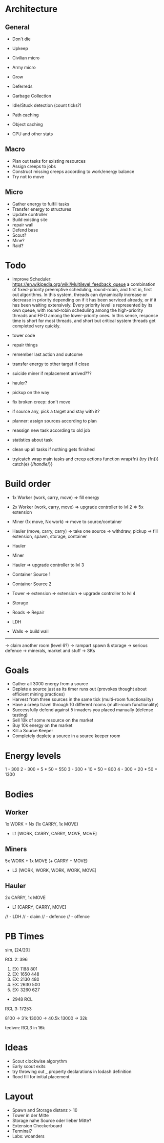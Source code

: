 Architecture
============

General
-------

- Don't die
- Upkeep
- Civilian micro
- Army micro
- Grow
- Deferreds

- Garbage Collection
- Idle/Stuck detection (count ticks?)
- Path caching
- Object caching
- CPU and other stats


Macro
-----

- Plan out tasks for existing resources
- Assign creeps to jobs
- Construct missing creeps according to work/energy balance
- Try not to move

Micro
-----

- Gather energy to fulfill tasks
- Transfer energy to structures
- Update controller
- Build existing site
- repair wall
- Defend base
- Scout?
- Mine?
- Raid?

Todo
====

- Improve Scheduler:
https://en.wikipedia.org/wiki/Multilevel_feedback_queue
a combination of fixed-priority preemptive scheduling, round-robin, and first in, first out algorithms. In this system, threads can dynamically increase or decrease in priority depending on if it has been serviced already, or if it has been waiting extensively. Every priority level is represented by its own queue, with round-robin scheduling among the high-priority threads and FIFO among the lower-priority ones. In this sense, response time is short for most threads, and short but critical system threads get completed very quickly.

- tower code
- repair things

- remember last action and outcome
- transfer energy to other target if close

- suicide miner if replacement arrived???
- hauler?
- pickup on the way

- fix broken creep: don't move
- if source any, pick a target and stay with it?

- planner: assign sources according to plan
- reassign new task according to old job
- statistics about task

- clean up all tasks if nothing gets finished

- try/catch wrap main tasks and creep actions
function wrap(fn) {try {fn()} catch(e) {/*handle*/}}


Build order
===========

- 1x Worker (work, carry, move)
 => fill energy
- 2x Worker (work, carry, move)
 => upgrade controller to lvl 2
 => 5x extension
- Miner (1x move, Nx work)
 => move to source/container

- Hauler (move, carry, carry)
 => take one source
 => withdraw, pickup
 => fill extension, spawn, storage, container
- Hauler
- Miner
- Hauler
 => upgrade controller to lvl 3

- Container Source 1
- Container Source 2
- Tower
 => extension
 => extension
 => upgrade controller to lvl 4
- Storage
- Roads
 => Repair
- LDH
- Walls
 => build wall

------------------
-> claim another room (level 6?)
-> rampart spawn & storage
-> serious defence
-> minerals, market and stuff
-> SKs

Goals
=====

- Gather all 3000 energy from a source
- Deplete a source just as its timer runs out (provokes thought about efficient mining practices)
- Harvest from three sources in the same tick (multi-room functionality)
- Have a creep travel through 10 different rooms (multi-room functionality)
- Successfully defend against 5 invaders you placed manually (defense testing)
- Sell 10k of some resource on the market
- Buy 10k energy on the market
- Kill a Source Keeper
- Completely deplete a source in a  source keeper room

Energy levels
=============

1 - 300
2 - 300 +  5 * 50 =  550
3 - 300 + 10 * 50 =  800
4 - 300 + 20 * 50 = 1300

Bodies
======

Worker
------
1x WORK + Nx (1x CARRY, 1x MOVE)

- L1 [WORK, CARRY, CARRY, MOVE, MOVE]

Miners
------
5x WORK + 1x MOVE (+ CARRY + MOVE)

- L2 [WORK, WORK, WORK, WORK, MOVE]

Hauler
------

2x CARRY, 1x MOVE

- L1 [CARRY, CARRY, MOVE]

// - LDH
// - claim
// - defence
// - offence

PB Times
=====

sim, [24/20]

RCL 2:  396
1. EX: 1188             801
2. EX: 1650             448
3. EX: 2130             480
4. EX: 2630             500
5. EX: 3260             627
+ 2948 RCL

RCL 3: 17253

8100 -> 31k
13000 -> 40.5k
13000 -> 32k

tedivm: RCL3 in 16k

Ideas
=====

- Scout clockwise algorythm
- Early scout exits
- try throwing out _.property declarations in lodash definition
- flood fill for initial placement

Layout
======

- Spawn and Storage distanz > 10
- Tower in der Mitte
- Storage nahe Source oder lieber Mitte?
- Extension Checkerboard
- Terminal?
- Labs: woanders
